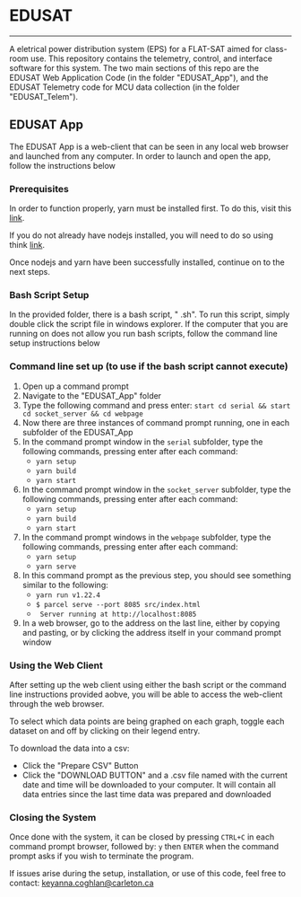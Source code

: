 # EDUSAT
---
A eletrical power distribution system (EPS) for a FLAT-SAT aimed for class-room use. This repository contains the telemetry, control, and interface software for this system.
The two main sections of this repo are the EDUSAT Web Application Code (in the folder "EDUSAT_App"), and the EDUSAT Telemetry code for MCU data collection (in the folder "EDUSAT_Telem").

## EDUSAT App

The EDUSAT App is a web-client that can be seen in any local web browser and launched from any computer. In order to launch and open the app, follow the instructions below

### Prerequisites
In order to function properly, yarn must be installed first. To do this, visit this [link](https://classic.yarnpkg.com/en/docs/install/#windows-stable).

If you do not already have nodejs installed, you will need to do so using think [link](https://nodejs.org/en/download/).

Once nodejs and yarn have been successfully installed, continue on to the next steps.
### Bash Script Setup
In the provided folder, there is a bash script, " .sh". To run this script, simply double click the script file in windows explorer. If the computer that you are running on does not allow you run bash scripts, follow the command line setup instructions below

### Command line set up (to use if the bash script cannot execute)
1. Open up a command prompt
2. Navigate to the "EDUSAT_App" folder
3. Type the following command and press enter:  ```start cd serial && start cd socket_server && cd webpage```
5. Now there are three instances of command prompt running, one in each subfolder of the EDUSAT_App 
6. In the command prompt window in the ```serial``` subfolder, type the following commands, pressing enter after each command:
    * ```yarn setup```
    * ```yarn build```
    * ```yarn start```
7. In the command prompt window in the ```socket_server``` subfolder, type the following commands, pressing enter after each command:
    * ```yarn setup```
    * ```yarn build```
    * ```yarn start```
8. In the command prompt windows in the ```webpage``` subfolder, type the following commands, pressing enter after each command:
    * ```yarn setup```
    * ```yarn serve```
9. In this command prompt as the previous step, you should see something similar to the following:
    * ```yarn run v1.22.4```
    * ```$ parcel serve --port 8085 src/index.html```
    * ``` Server running at http://localhost:8085```
10. In a web browser, go to the address on the last line, either by copying and pasting, or by clicking the address itself in your command prompt window

### Using the Web Client
After setting up the web client using either the bash script or the command line instructions provided aobve, you will be able to access the web-client through the web browser.

To select which data points are being graphed on each graph, toggle each dataset on and off by clicking on their legend entry.

To download the data into a csv:
* Click the "Prepare CSV" Button
* Click the "DOWNLOAD BUTTON" and a .csv file named with the current date and time will be downloaded to your computer. It will contain all data entries since the last time data was prepared and downloaded


### Closing the System
Once done with the system, it can be closed by pressing ```CTRL+C``` in each command prompt browser, followed by: ```y```  then ```ENTER``` when the command prompt asks if you wish to terminate the program.

If issues arise during the setup, installation, or use of this code, feel free to contact: keyanna.coghlan@carleton.ca
